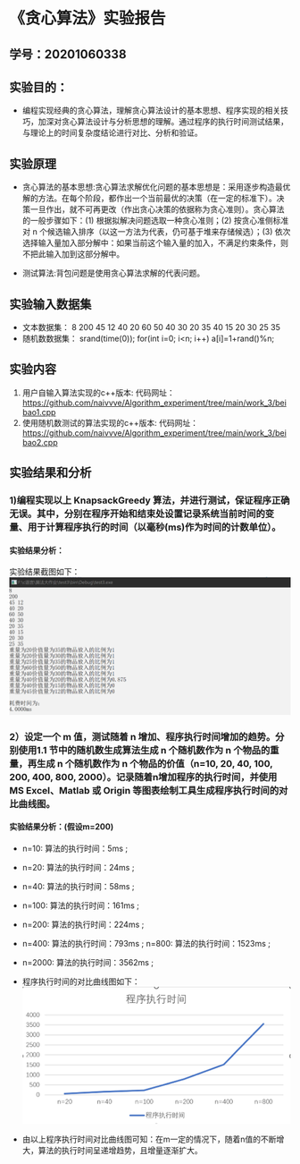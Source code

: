 # 《贪心算法》实验报告

## 学号：20201060338


## 实验目的：

- 编程实现经典的贪心算法，理解贪心算法设计的基本思想、程序实现的相关技巧，加深对贪心算法设计与分析思想的理解。通过程序的执行时间测试结果，与理论上的时间复杂度结论进行对比、分析和验证。

## 实验原理

- 贪心算法的基本思想:贪心算法求解优化问题的基本思想是：采用逐步构造最优解的方法。在每个阶段，都作出一个当前最优的决策（在一定的标准下）。决策一旦作出，就不可再更改（作出贪心决策的依据称为贪心准则）。贪心算法的一般步骤如下：(1) 根据拟解决问题选取一种贪心准则；(2) 按贪心准侧标准对 n 个候选输入排序（以这一方法为代表，仍可基于堆来存储候选）；(3) 依次选择输入量加入部分解中：如果当前这个输入量的加入，不满足约束条件，则不把此输入加到这部分解中。

- 测试算法:背包问题是使用贪心算法求解的代表问题。

## 实验输入数据集

- 文本数据集：
  8
  200
  45 12
  40 20
  60 50
  40 30
  20 35
  40 15
  20 30
  25 35
- 随机数数据集：
    srand(time(0));
    for(int i=0; i<n; i++)
      a[i]=1+rand()%n;

## 实验内容

1. 用户自输入算法实现的c++版本:
       代码网址：https://github.com/naivvve/Algorithm_experiment/tree/main/work_3/beibao1.cpp
2. 使用随机数测试的算法实现的c++版本:
       代码网址：https://github.com/naivvve/Algorithm_experiment/tree/main/work_3/beibao2.cpp

## 实验结果和分析

### 1)编程实现以上 KnapsackGreedy 算法，并进行测试，保证程序正确无误。其中，分别在程序开始和结束处设置记录系统当前时间的变量、用于计算程序执行的时间（以毫秒(ms)作为时间的计数单位）。
#### 实验结果分析：
  实验结果截图如下：
  ![贪心算法](1.png "贪心算法")
### 2）设定一个 m 值，测试随着 n 增加、程序执行时间增加的趋势。分别使用1.1 节中的随机数生成算法生成 n 个随机数作为 n 个物品的重量，再生成 n 个随机数作为 n 个物品的价值（n=10, 20, 40, 100, 200, 400, 800, 2000）。记录随着n增加程序的执行时间，并使用 MS Excel、Matlab 或 Origin 等图表绘制工具生成程序执行时间的对比曲线图。
#### 实验结果分析：(假设m=200)
- n=10:
  算法的执行时间：5ms ;
- n=20:
  算法的执行时间：24ms ;
- n=40:
  算法的执行时间：58ms ;
- n=100:
  算法的执行时间：161ms ;
- n=200:
  算法的执行时间：224ms ;
- n=400:
  算法的执行时间：793ms ;
  n=800:
  算法的执行时间：1523ms ;
- n=2000:
  算法的执行时间：3562ms ;

- 程序执行时间的对比曲线图如下：
  ![对比曲线图](10.png "对比曲线图")
- 由以上程序执行时间对比曲线图可知：在m一定的情况下，随着n值的不断增大，算法的执行时间呈递增趋势，且增量逐渐扩大。
